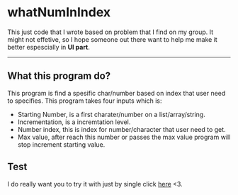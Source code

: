 # whatNumInIndex
This just code that I wrote based on problem that I find on my group. It might not effetive, so I hope someone out there want to help me make it better espescially in <b>UI part</b>.
<hr>
<h2>What this program do?</h2>
This program is find a spesific char/number based on index that user need to specifies.
This program takes four inputs which is:
<ul>
  <li>Starting Number, is a first charater/number on a list/array/string.</li>
  <li>Incrementation, is a incremtation level.</li>
  <li>Number index, this is index for number/character that user need to get.</li>
  <li>Max value, after reach this number or passes the max value program will stop increment starting value.</li>
</ul>
<h2>Test</h2>
I do really want you to try it with just by single click <a href="https://whatnuminindex.khubayan.repl.co" target="_blank">here</a> <3.

